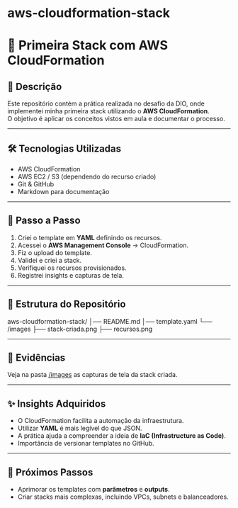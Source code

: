 # aws-cloudformation-stack
# 🚀 Primeira Stack com AWS CloudFormation

## 📌 Descrição
Este repositório contém a prática realizada no desafio da DIO, onde implementei minha primeira stack utilizando o **AWS CloudFormation**.  
O objetivo é aplicar os conceitos vistos em aula e documentar o processo.

---

## 🛠️ Tecnologias Utilizadas
- AWS CloudFormation
- AWS EC2 / S3 (dependendo do recurso criado)
- Git & GitHub
- Markdown para documentação

---

## 📖 Passo a Passo

1. Criei o template em **YAML** definindo os recursos.
2. Acessei o **AWS Management Console** → CloudFormation.
3. Fiz o upload do template.
4. Validei e criei a stack.
5. Verifiquei os recursos provisionados.
6. Registrei insights e capturas de tela.

---

## 📂 Estrutura do Repositório
aws-cloudformation-stack/
│── README.md
│── template.yaml
└── /images
├── stack-criada.png
├── recursos.png


---

## 📸 Evidências
Veja na pasta [/images](./images) as capturas de tela da stack criada.

---

## ✨ Insights Adquiridos
- O CloudFormation facilita a automação da infraestrutura.
- Utilizar **YAML** é mais legível do que JSON.
- A prática ajuda a compreender a ideia de **IaC (Infrastructure as Code)**.
- Importância de versionar templates no GitHub.

---

## 📌 Próximos Passos
- Aprimorar os templates com **parâmetros** e **outputs**.
- Criar stacks mais complexas, incluindo VPCs, subnets e balanceadores.
